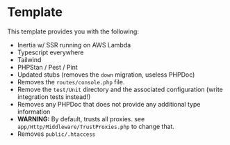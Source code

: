 # Template

This template provides you with the following:

* Inertia w/ SSR running on AWS Lambda
* Typescript everywhere
* Tailwind
* PHPStan / Pest / Pint
* Updated stubs (removes the `down` migration, useless PHPDoc)
* Removes the `routes/console.php` file.
* Remove the `test/Unit` directory and the associated configuration (write integration tests instead!)
* Removes any PHPDoc that does not provide any additional type information
* **WARNING:** By default, trusts all proxies. see `app/Http/Middleware/TrustProxies.php` to change that.
* Removes `public/.htaccess`
